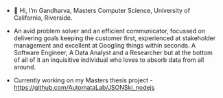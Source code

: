 - 👋 Hi, I’m Gandharva, Masters Computer Science, University of California, Riverside.

- An avid problem solver and an efficient communicator, focussed on delivering goals keeping the customer first, experienced at stakeholder management and excellent at Googling things within seconds.
A Software Engineer, A Data Analyst and a Researcher but at the bottom of all of it an inquisitive individual who loves to absorb data from all around.

- Currently working on my Masters thesis project - https://github.com/AutomataLab/JSONSki_nodejs
